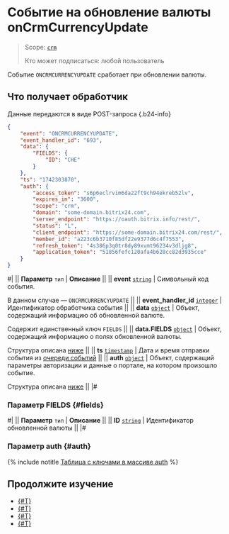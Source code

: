 # Событие на обновление валюты onCrmCurrencyUpdate

> Scope: [`crm`](../../../scopes/permissions.md)
>
> Кто может подписаться: любой пользователь

Событие `ONCRMCURRENCYUPDATE` сработает при обновлении валюты.

## Что получает обработчик

Данные передаются в виде POST-запроса {.b24-info}

```json
{
    "event": "ONCRMCURRENCYUPDATE",
    "event_handler_id": "693",
    "data": {
        "FIELDS": {
            "ID": "CHE"
        }
    },
    "ts": "1742303870",
    "auth": {
        "access_token": "s6p6eclrvim6da22ft9ch94ekreb52lv",
        "expires_in": "3600",
        "scope": "crm",
        "domain": "some-domain.bitrix24.com",
        "server_endpoint": "https://oauth.bitrix.info/rest/",
        "status": "L",
        "client_endpoint": "https://some-domain.bitrix24.com/rest/",
        "member_id": "a223c6b3710f85df22e9377d6c4f7553",
        "refresh_token": "4s386p3q0tr8dy89xvmt96234v3dljg8",
        "application_token": "51856fefc120afa4b628cc82d3935cce"
    }
}
```

#|
|| **Параметр**
`тип` | **Описание** ||
|| **event**
[`string`](../../../data-types.md) | Символьный код события.

В данном случае — `ONCRMCURRENCYUPDATE` ||
|| **event_handler_id**
[`integer`](../../../data-types.md) | Идентификатор обработчика события ||
|| **data**
[`object`](../../../data-types.md) | Объект, содержащий информацию об обновленной валюте.

Содержит единственный ключ `FIELDS` ||
|| **data.FIELDS**
[`object`](../../../data-types.md) | Объект, содержащий информацию о полях обновленной валюты.

Структура описана [ниже](#fields) ||
|| **ts**
[`timestamp`](../../../data-types.md) | Дата и время отправки события из [очереди событий](../../../events/index.md) ||
|| **auth**
[`object`](../../../data-types.md) | Объект, содержащий параметры авторизации и данные о портале, на котором произошло событие.

Структура описана [ниже](#auth) ||
|#

### Параметр FIELDS {#fields}

#|
|| **Параметр**
`тип` | **Описание** ||
|| **ID**
[`string`](../../../data-types.md) | Идентификатор обновленной валюты ||
|#

### Параметр auth {#auth}

{% include notitle [Таблица с ключами в массиве auth](../../../../_includes/auth-params-in-events.md) %}

## Продолжите изучение

- [{#T}](../../../events/index.md)
- [{#T}](../../../events/event-bind.md)
- [{#T}](./on-crm-currency-add.md)
- [{#T}](./on-crm-currency-delete.md)